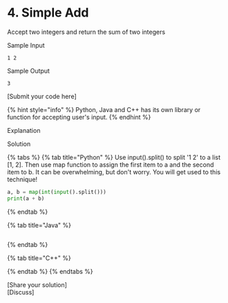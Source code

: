 # 4. Simple Add

Accept two integers and return the sum of two integers

Sample Input

```text
1 2
```

Sample Output

```text
3
```

\[Submit your code here\]

{% hint style="info" %}
Python, Java and C++ has its own library or function for accepting user's input.
{% endhint %}

Explanation

Solution

{% tabs %}
{% tab title="Python" %}
Use input\(\).split\(\) to split '1 2' to a list \[1, 2\]. Then use map function to assign the first item to a and the second item to b. It can be overwhelming, but don't worry. You will get used to this technique!

```python
a, b = map(int(input().split()))
print(a + b)
```
{% endtab %}

{% tab title="Java" %}
```java

```
{% endtab %}

{% tab title="C++" %}

{% endtab %}
{% endtabs %}

\[Share your solution\]  
\[Discuss\]

